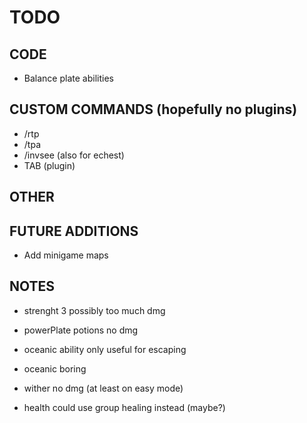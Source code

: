 # TODO

## CODE
- Balance plate abilities

## CUSTOM COMMANDS (hopefully no plugins)
- /rtp
- /tpa
- /invsee (also for echest)
- TAB (plugin)

## OTHER

## FUTURE ADDITIONS
- Add minigame maps





## NOTES
- strenght 3 possibly too much dmg
- powerPlate potions no dmg

- oceanic ability only useful for escaping
- oceanic boring

- wither no dmg (at least on easy mode)

- health could use group healing instead (maybe?)